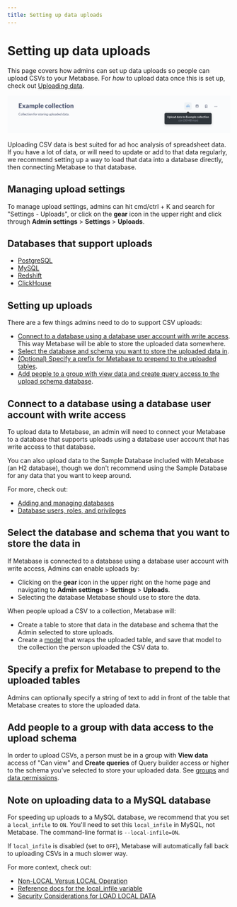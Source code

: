 ```yaml
---
title: Setting up data uploads
---
```


# Setting up data uploads

This page covers how admins can set up data uploads so people can upload CSVs to your Metabase. For _how_ to upload data once this is set up, check out [Uploading data](../exploration-and-organization/uploads.md).

![Upload CSV data to a collection in Metabase](./images/upload-to-collection.png)

Uploading CSV data is best suited for ad hoc analysis of spreadsheet data. If you have a lot of data, or will need to update or add to that data regularly, we recommend setting up a way to load that data into a database directly, then connecting Metabase to that database.

## Managing upload settings

To manage upload settings, admins can hit cmd/ctrl + K and search for "Settings - Uploads", or click on the **gear** icon in the upper right and click through **Admin settings** > **Settings** > **Uploads**.

## Databases that support uploads

- [PostgreSQL](../databases/connections/postgresql.md)
- [MySQL](../databases/connections/mysql.md)
- [Redshift](../databases/connections/redshift.md)
- [ClickHouse](../databases/connections/clickhouse.md)

## Setting up uploads

There are a few things admins need to do to support CSV uploads:

- [Connect to a database using a database user account with write access](#connect-to-a-database-using-a-database-user-account-with-write-access). This way Metabase will be able to store the uploaded data somewhere.
- [Select the database and schema you want to store the uploaded data in](#select-the-database-and-schema-that-you-want-to-store-the-data-in).
- [(Optional) Specify a prefix for Metabase to prepend to the uploaded tables](#specify-a-prefix-for-metabase-to-prepend-to-the-uploaded-tables).
- [Add people to a group with view data and create query access to the upload schema database](#add-people-to-a-group-with-data-access-to-the-upload-schema).

## Connect to a database using a database user account with write access

To upload data to Metabase, an admin will need to connect your Metabase to a database that supports uploads using a database user account that has write access to that database.

You can also upload data to the Sample Database included with Metabase (an H2 database), though we don't recommend using the Sample Database for any data that you want to keep around.

For more, check out:

- [Adding and managing databases](./connecting.md)
- [Database users, roles, and privileges](./users-roles-privileges.md#privileges-to-enable-uploads)

## Select the database and schema that you want to store the data in

If Metabase is connected to a database using a database user account with write access, Admins can enable uploads by:

- Clicking on the **gear** icon in the upper right on the home page and navigating to **Admin settings** > **Settings** > **Uploads**.
- Selecting the database Metabase should use to store the data.

When people upload a CSV to a collection, Metabase will:

- Create a table to store that data in the database and schema that the Admin selected to store uploads.
- Create a [model](../data-modeling/models.md) that wraps the uploaded table, and save that model to the collection the person uploaded the CSV data to.

## Specify a prefix for Metabase to prepend to the uploaded tables

Admins can optionally specify a string of text to add in front of the table that Metabase creates to store the uploaded data.

## Add people to a group with data access to the upload schema

In order to upload CSVs, a person must be in a group with **View data** access of "Can view" and **Create queries** of Query builder access or higher to the schema you've selected to store your uploaded data. See [groups](../people-and-groups/managing.md) and [data permissions](../permissions/data.md).

## Note on uploading data to a MySQL database

For speeding up uploads to a MySQL database, we recommend that you set a `local_infile` to `ON`. You'll need to set this `local_infile` in MySQL, not Metabase. The command-line format is `--local-infile=ON`.

If `local_infile` is disabled (set to `OFF`), Metabase will automatically fall back to uploading CSVs in a much slower way.

For more context, check out:

- [Non-LOCAL Versus LOCAL Operation](https://dev.mysql.com/doc/refman/8.0/en/load-data.html#load-data-local)
- [Reference docs for the local_infile variable](https://dev.mysql.com/doc/refman/8.0/en/server-system-variables.html#sysvar_local_infile)
- [Security Considerations for LOAD LOCAL DATA](https://dev.mysql.com/doc/refman/8.0/en/load-data-local-security.html)
